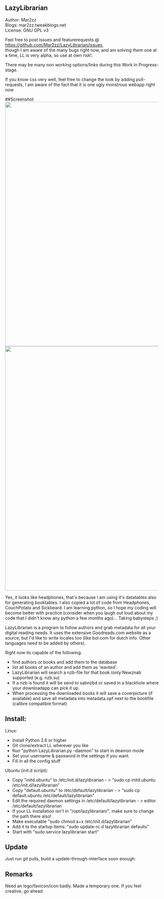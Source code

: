 ## LazyLibrarian

Author: Mar2zz  
Blogs: mar2zz.tweakblogs.net  
License: GNU GPL v3  

Feel free to post issues and featurerequests @ https://github.com/Mar2zz/LazyLibrarian/issues,  
though I am aware of the many bugs right now, and am solving them one at a time, LL is very alpha, so use at own risk!.  

There may be many non working options/links during this Work In Progress-stage.

If you know css very well, feel free to change the look by adding pull-requests, I am aware of the fact that it is one ugly monstrous webapp right now  

##Screenshot
<img src="http://tweakers.net/ext/f/nRWbGC8qWH2y2BqYNVHUJuIn/full.png" width="800">
<img src="http://tweakers.net/ext/f/4gmyYa6Wf8zcd0WpbanIGFwl/full.png" width="800">

Yes, it looks like headphones, that's because I am using it's datatables also for generating booktables. I also copied a lot of code from Headphones, CouchPotato and Sickbeard. I am learning python, so I hope my coding will become better with practice (consider when you laugh out loud about my code that I didn't know any python a few months ago)...  Taking babysteps ;)

LazyLibrarian is a program to follow authors and grab metadata for all your digital reading needs. It uses the extensive Goodreads.com website as a source, but I'd like to write locales too (like bol.com for dutch info. Other languages need to be added by others).

Right now its capable of the following:  
* find authors or books and add them to the database  
* list all books of an author and add them as 'wanted'.  
* LazyLibrarian will search a nzb-file for that book (only Newznab supported (e.g. nzb.su)  
* If a nzb is found it will be send to sabnzbd or saved in a blackhole where your downloadapp can pick it up.  
* When processing the downloaded books it will save a coverpicture (if available) and save all metadata into metadata.opf next to the bookfile (calibre compatible format)

## Install:

Linux:

* Install Python 2.6 or higher  
* Git clone/extract LL wherever you like  
* Run "python LazyLibrarian.py -daemon" to start in deamon mode  
* Set your username & password in the settings if you want.  
* Fill in all the config stuff  

Ubuntu (init.d script):

* Copy "initd.ubuntu" to /etc/init.d/lazylibrarian - > "sudo cp initd.ubuntu /etc/init.d/lazylibrarian"  
* Copy "default.ubuntu" to /etc/default/lazylibrarian - > "sudo cp default.ubuntu /etc/default/lazylibrarian"  
* Edit the required daemon settings in /etc/default/lazylibrarian - > editor /etc/default/lazylibrarian  
* If your LL installation isn't in "/opt/lazylibrarian/", make sure to change the path there also!  
* Make executable "sudo chmod a+x /etc/init.d/lazylibrarian"  
* Add it to the startup items: "sudo update-rc.d lazylibrarian defaults"  
* Start with "sudo service lazylibrarian start"  

## Update
Just run git pulls, build a update-through-interface soon enough.

## Remarks
Need an logo/favicon/icon badly. Made a temporary one. If you feel creative, go ahead. 




